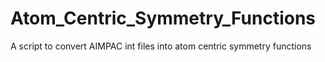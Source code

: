 # Atom_Centric_Symmetry_Functions
A script to convert AIMPAC int files into atom centric symmetry functions
